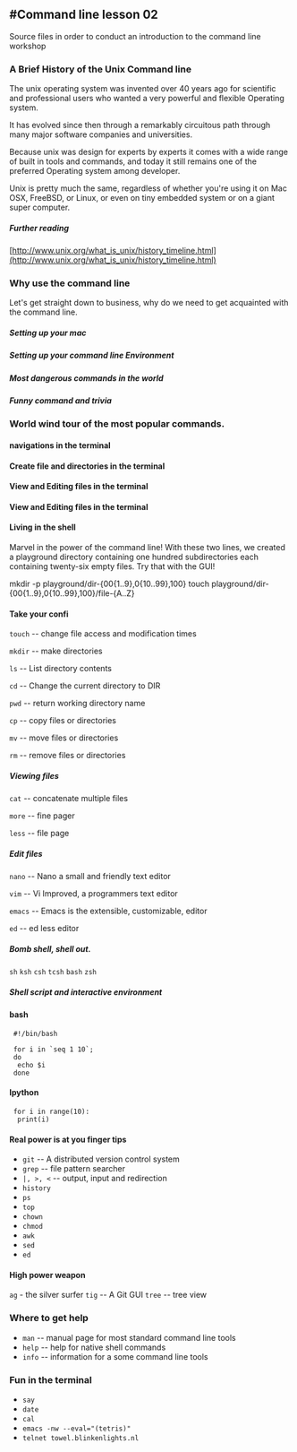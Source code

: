 #Command line lesson 02
---------------------------
Source files in order to conduct an introduction to the command line workshop


### A Brief History of the Unix Command line

The unix operating system was invented over 40 years ago for scientific and professional users who wanted a very powerful and flexible Operating system.

It has evolved since then through a remarkably circuitous path through many major software companies and universities.

Because unix was design for experts by experts it comes with a wide range of built in tools and commands, and today it still remains one of the preferred Operating system among developer.

Unix is pretty much the same, regardless of whether you're using it on Mac OSX, FreeBSD, or Linux, or even on tiny embedded system or on a giant super computer.

##### Further reading
[http://www.unix.org/what_is_unix/history_timeline.html](http://www.unix.org/what_is_unix/history_timeline.html)

### Why use the command line
Let's get straight down to business, why do we need to get
acquainted with the command line.

##### Setting up your mac
##### Setting up your command line Environment
##### Most dangerous commands in the world
##### Funny command and trivia



### World wind tour of the most popular commands.

#### navigations in the terminal

#### Create file and directories in the terminal

#### View and  Editing files in the terminal

#### View and  Editing files in the terminal

#### Living in the shell
Marvel in the power of the command line! With these two lines, we created a playground
directory containing one hundred subdirectories each containing twenty-six empty files.
Try that with the GUI!

mkdir -p playground/dir-{00{1..9},0{10..99},100}
touch playground/dir-{00{1..9},0{10..99},100}/file-{A..Z}

#### Take your confi

`touch`	-- change file access and modification times

`mkdir` -- make directories

`ls` 	-- List directory contents

`cd`	-- Change the current directory to DIR

`pwd` 	-- return working directory name

`cp`	-- copy files or directories

`mv`	-- move files or directories

`rm`	-- remove files or directories

##### Viewing files

`cat`	-- concatenate  multiple files

`more`	-- fine pager

`less` -- file page

##### Edit files

`nano`	-- Nano a small and friendly text editor

`vim`	-- Vi Improved, a programmers text editor

`emacs` -- Emacs is the extensible, customizable, editor

`ed` -- ed less editor

##### Bomb shell, shell out.

`sh`
`ksh`
`csh`
`tcsh`
`bash`
`zsh`

##### Shell script and interactive environment

#### bash
```
 #!/bin/bash

 for i in `seq 1 10`;
 do
  echo $i
 done
```

#### Ipython
```
 for i in range(10):
  print(i)
```

#### Real power is at you finger tips

* `git` --  A distributed version control system
* `grep` -- file pattern searcher
* `|, >, <` -- output, input and redirection
* `history`
* `ps`
* `top`
* `chown`
* `chmod`
* `awk`
* `sed`
* `ed`

#### High power weapon
`ag` - the silver surfer
`tig` --  A Git GUI
`tree` -- tree view

### Where to get help

* `man`	-- manual page for most standard command line tools
* `help`	-- help for native shell commands
* `info`	-- information for a some command line tools

### Fun in the terminal

* `say`
* `date`
* `cal`
* `emacs -nw --eval="(tetris)"`
* `telnet towel.blinkenlights.nl`

